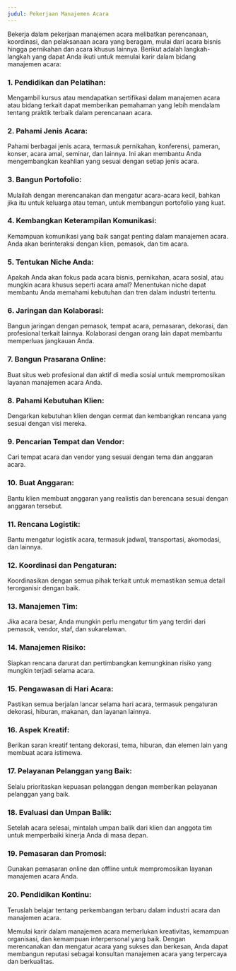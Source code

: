 ```yaml
---
judul: Pekerjaan Manajemen Acara
---
```


Bekerja dalam pekerjaan manajemen acara melibatkan perencanaan, koordinasi, dan pelaksanaan acara yang beragam, mulai dari acara bisnis hingga pernikahan dan acara khusus lainnya. Berikut adalah langkah-langkah yang dapat Anda ikuti untuk memulai karir dalam bidang manajemen acara:

### 1. **Pendidikan dan Pelatihan:**

Mengambil kursus atau mendapatkan sertifikasi dalam manajemen acara atau bidang terkait dapat memberikan pemahaman yang lebih mendalam tentang praktik terbaik dalam perencanaan acara.

### 2. **Pahami Jenis Acara:**

Pahami berbagai jenis acara, termasuk pernikahan, konferensi, pameran, konser, acara amal, seminar, dan lainnya. Ini akan membantu Anda mengembangkan keahlian yang sesuai dengan setiap jenis acara.

### 3. **Bangun Portofolio:**

Mulailah dengan merencanakan dan mengatur acara-acara kecil, bahkan jika itu untuk keluarga atau teman, untuk membangun portofolio yang kuat.

### 4. **Kembangkan Keterampilan Komunikasi:**

Kemampuan komunikasi yang baik sangat penting dalam manajemen acara. Anda akan berinteraksi dengan klien, pemasok, dan tim acara.

### 5. **Tentukan Niche Anda:**

Apakah Anda akan fokus pada acara bisnis, pernikahan, acara sosial, atau mungkin acara khusus seperti acara amal? Menentukan niche dapat membantu Anda memahami kebutuhan dan tren dalam industri tertentu.

### 6. **Jaringan dan Kolaborasi:**

Bangun jaringan dengan pemasok, tempat acara, pemasaran, dekorasi, dan profesional terkait lainnya. Kolaborasi dengan orang lain dapat membantu memperluas jangkauan Anda.

### 7. **Bangun Prasarana Online:**

Buat situs web profesional dan aktif di media sosial untuk mempromosikan layanan manajemen acara Anda.

### 8. **Pahami Kebutuhan Klien:**

Dengarkan kebutuhan klien dengan cermat dan kembangkan rencana yang sesuai dengan visi mereka.

### 9. **Pencarian Tempat dan Vendor:**

Cari tempat acara dan vendor yang sesuai dengan tema dan anggaran acara.

### 10. **Buat Anggaran:**

Bantu klien membuat anggaran yang realistis dan berencana sesuai dengan anggaran tersebut.

### 11. **Rencana Logistik:**

Bantu mengatur logistik acara, termasuk jadwal, transportasi, akomodasi, dan lainnya.

### 12. **Koordinasi dan Pengaturan:**

Koordinasikan dengan semua pihak terkait untuk memastikan semua detail terorganisir dengan baik.

### 13. **Manajemen Tim:**

Jika acara besar, Anda mungkin perlu mengatur tim yang terdiri dari pemasok, vendor, staf, dan sukarelawan.

### 14. **Manajemen Risiko:**

Siapkan rencana darurat dan pertimbangkan kemungkinan risiko yang mungkin terjadi selama acara.

### 15. **Pengawasan di Hari Acara:**

Pastikan semua berjalan lancar selama hari acara, termasuk pengaturan dekorasi, hiburan, makanan, dan layanan lainnya.

### 16. **Aspek Kreatif:**

Berikan saran kreatif tentang dekorasi, tema, hiburan, dan elemen lain yang membuat acara istimewa.

### 17. **Pelayanan Pelanggan yang Baik:**

Selalu prioritaskan kepuasan pelanggan dengan memberikan pelayanan pelanggan yang baik.

### 18. **Evaluasi dan Umpan Balik:**

Setelah acara selesai, mintalah umpan balik dari klien dan anggota tim untuk memperbaiki kinerja Anda di masa depan.

### 19. **Pemasaran dan Promosi:**

Gunakan pemasaran online dan offline untuk mempromosikan layanan manajemen acara Anda.

### 20. **Pendidikan Kontinu:**

Teruslah belajar tentang perkembangan terbaru dalam industri acara dan manajemen acara.

Memulai karir dalam manajemen acara memerlukan kreativitas, kemampuan organisasi, dan kemampuan interpersonal yang baik. Dengan merencanakan dan mengatur acara yang sukses dan berkesan, Anda dapat membangun reputasi sebagai konsultan manajemen acara yang terpercaya dan berkualitas.
